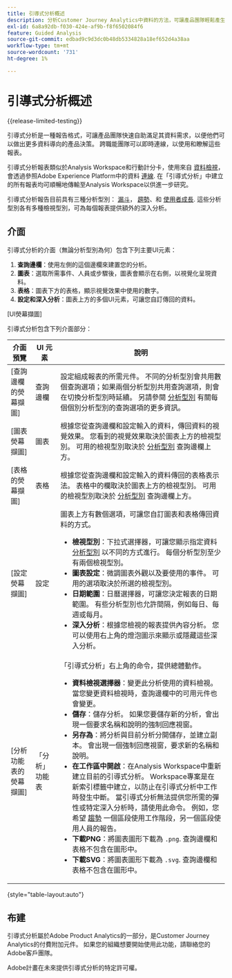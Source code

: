 ```yaml
---
title: 引導式分析概述
description: 分析Customer Journey Analytics中資料的方法，可讓產品團隊輕鬆產生報告和見解。
exl-id: 6a8a92db-f030-424e-af9b-f8f6502084f6
feature: Guided Analysis
source-git-commit: edbad9c9d3dc0b48db5334828a18ef652d4a38aa
workflow-type: tm+mt
source-wordcount: '731'
ht-degree: 1%

---
```


# 引導式分析概述

{{release-limited-testing}}

引導式分析是一種報告格式，可讓產品團隊快速自助滿足其資料需求，以便他們可以做出更多資料導向的產品決策。 跨職能團隊可以即時連線，以使用和瞭解這些報表。

引導式分析報表類似於Analysis Workspace和行動計分卡，使用來自 [資料檢視](../data-views/data-views.md)，會透過參照Adobe Experience Platform中的資料 [連線](../connections/overview.md). 在「引導式分析」中建立的所有報表均可順暢地傳輸至Analysis Workspace以供進一步研究。

引導式分析報告目前具有三種分析型別： [漏斗](analysis-types/funnel.md)， [趨勢](analysis-types/trends.md)、和 [使用者成長](analysis-types/user-growth.md). 這些分析型別各有多種檢視型別，可為每個報表提供額外的深入分析。

## 介面

引導式分析的介面（無論分析型別為何）包含下列主要UI元素：

1. **查詢邊欄**：使用左側的這個邊欄來建置您的分析。
1. **圖表**：選取所需事件、人員或步驟後，圖表會顯示在右側，以視覺化呈現資料。
1. **表格**：圖表下方的表格，顯示視覺效果中使用的數字。
1. **設定和深入分析**：圖表上方的多個UI元素，可讓您自訂傳回的資料。

[UI熒幕擷圖]

引導式分析包含下列介面部分：

| 介面預覽 | UI 元素 | 說明 |
| --- | --- | --- |
| [查詢邊欄的熒幕擷圖] | 查詢邊欄 | 設定組成報表的所需元件。 不同的分析型別會共用數個查詢選項；如果兩個分析型別共用查詢選項，則會在切換分析型別時延續。 另請參閱 [分析型別](analysis-types/overview.md) 有關每個個別分析型別的查詢選項的更多資訊。 |
| [圖表熒幕擷圖] | 圖表 | 根據您從查詢邊欄和設定輸入的資料，傳回資料的視覺效果。 您看到的視覺效果取決於圖表上方的檢視型別。 可用的檢視型別取決於 [分析型別](analysis-types/overview.md) 查詢邊欄上方。 |
| [表格的熒幕擷圖] | 表格 | 根據您從查詢邊欄和設定輸入的資料傳回的表格表示法。 表格中的欄取決於圖表上方的檢視型別。 可用的檢視型別取決於 [分析型別](analysis-types/overview.md) 查詢邊欄上方。 |
| [設定熒幕擷圖] | 設定 | 圖表上方有數個選項，可讓您自訂圖表和表格傳回資料的方式。<ul><li>**檢視型別**：下拉式選擇器，可讓您顯示指定資料 [分析型別](analysis-types/overview.md) 以不同的方式進行。 每個分析型別至少有兩個檢視型別。</li><li>**圖表設定**：微調圖表外觀以及要使用的事件。 可用的選項取決於所選的檢視型別。</li><li>**日期範圍**：日曆選擇器，可讓您決定報表的日期範圍。 有些分析型別也允許間隔，例如每日、每週或每月。</li><li>**深入分析**：根據您檢視的報表提供內容分析。 您可以使用右上角的燈泡圖示來顯示或隱藏這些深入分析。</li></ul> |
| [分析功能表的熒幕擷圖] | 「分析」功能表 | 「引導式分析」右上角的命令，提供總體動作。<ul><li>**資料檢視選擇器**：變更此分析使用的資料檢視。 當您變更資料檢視時，查詢邊欄中的可用元件也會變更。</li><li>**儲存**：儲存分析。 如果您要儲存新的分析，會出現一個要求名稱和說明的強制回應視窗。</li><li>**另存為**：將分析與目前分析分開儲存，並建立副本。 會出現一個強制回應視窗，要求新的名稱和說明。</li><li>**在工作區中開啟**：在Analysis Workspace中重新建立目前的引導式分析。 Workspace專案是在新索引標籤中建立，以防止在引導式分析中工作時發生中斷。 當引導式分析無法提供您所需的彈性或特定深入分析時，請使用此命令。 例如，您希望 [趨勢](analysis-types/trends.md) 一個區段使用工作階段，另一個區段使用人員的報告。</li><li>**下載PNG**：將圖表圖形下載為 `.png`. 查詢邊欄和表格不包含在圖形中。</li><li>**下載SVG**：將圖表圖形下載為 `.svg`. 查詢邊欄和表格不包含在圖形中。</li></ul> |

{style="table-layout:auto"}

## 布建

引導式分析屬於Adobe Product Analytics的一部分，是Customer Journey Analytics的付費附加元件。 如果您的組織想要開始使用此功能，請聯絡您的Adobe客戶團隊。

Adobe計畫在未來提供引導式分析的特定許可權。

<!-- Once your organization is provisioned to use Guided analysis, product profile administrators can grant access to it in the Adobe Admin Console.

1. Log in to the [Adobe admin console](https://adminconsole.adobe.com).
1. Select **[!UICONTROL Customer Journey Analytics]** in the list of products.
1. Select the desired product profile to edit permissions.
1. Click the **[!UICONTROL Permissions]** tab, then click **[!UICONTROL Edit]** under [!UICONTROL Reporting Tools].
1. Drag **[!UICONTROL Guided analysis]** from the list of [!UICONTROL Available Permission Items] to the list of [!UICONTROL Included Permission Items].
1. Click **[!UICONTROL Save]**. -->
